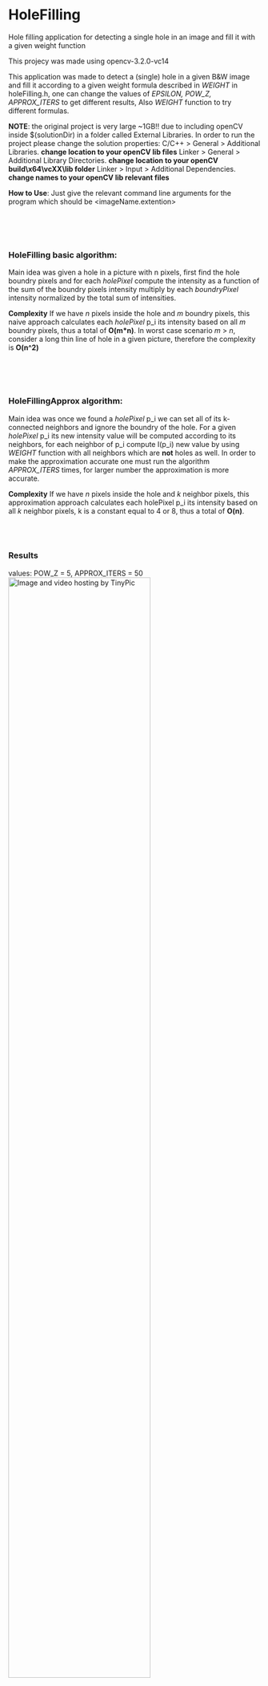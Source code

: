 # HoleFilling
Hole filling application for detecting a single hole in an image and fill it with a given weight function

This projecy was made using opencv-3.2.0-vc14

This application was made to detect a (single) hole in a given B&W image and fill it according to a given weight formula
described in <i>WEIGHT</i> in holeFilling.h, one can change the values of <i>EPSILON, POW_Z, APPROX_ITERS</i> to get different results,
Also <i>WEIGHT</i> function to try different formulas.


<b>NOTE</b>: the original project is very large ~1GB!! due to including openCV inside $(solutionDir) in a folder called
             External Libraries. In order to run the project please change the solution properties:
             C/C++ > General > Additional Libraries.              <b>change location to your openCV lib files</b>
             Linker > General > Additional Library Directories.   <b>change location to your openCV build\x64\vcXX\lib folder</b>
             Linker > Input > Additional Dependencies.            <b>change names to your openCV lib relevant files</b>


<b>How to Use</b>: Just give the relevant command line arguments for the program which should be <imageName.extention> <k-connection>

<br><br><br>
### HoleFilling basic algorithm:
  Main idea was given a hole in a picture with n pixels, first find the hole boundry pixels and for each <i>holePixel</i>
  compute the intensity as a function of the sum of the boundry pixels intensity multiply by each <i>boundryPixel</i> intensity
  normalized by the total sum of intensities.
  
  <b>Complexity</b>
  If we have <i>n</i> pixels inside the hole and <i>m</i> boundry pixels, this naive approach calculates each <i>holePixel</i> p_i
  its intensity based on all <i>m</i> boundry pixels, thus a total of <b>O(m*n)</b>.
  In worst case scenario <i>m</i> > <i>n</i>, consider a long thin line of hole in a given picture, therefore the complexity 
  is <b>O(n^2)</b>

<br><br><br>
### HoleFillingApprox algorithm:
  Main idea was once we found a <i>holePixel</i> p_i we can set all of its k-connected neighbors and ignore the boundry of the hole.
  For a given <i>holePixel</i> p_i its new intensity value will be computed according to its neighbors, for each neighbor of 
  p_i compute I(p_i) new value by using <i>WEIGHT</i> function with all neighbors which are <b>not</b> holes as well.
  In order to make the approximation accurate one must run the algorithm <i>APPROX_ITERS</i> times, for larger number the
  approximation is more accurate.
 
  <b>Complexity</b>
  If we have <i>n</i> pixels inside the hole and <i>k</i> neighbor pixels, this approximation approach calculates each holePixel 
  p_i its intensity based on all <i>k</i> neighbor pixels, k is a constant equal to 4 or 8, thus a total of <b>O(n)</b>.
  
<br><br>
### Results

values:
  POW_Z = 5,  APPROX_ITERS = 50
  <br>
<a href="http://tinypic.com?ref=2jamdfc" target="_blank"><img src="http://i65.tinypic.com/2jamdfc.jpg" border="0" alt="Image and video hosting by TinyPic" width="75%"></a>
<br><br>
values:
  POW_Z = 50,  APPROX_ITERS = 5
<br>
<a href="http://tinypic.com?ref=5kiyhs" target="_blank"><img src="http://i64.tinypic.com/5kiyhs.jpg" border="0" alt="Image and video hosting by TinyPic" width="75%"></a>
<br><br>
values:
  POW_Z = 10,  APPROX_ITERS = 100
<br>
<a href="http://tinypic.com?ref=24xnwaw" target="_blank"><img src="http://i64.tinypic.com/24xnwaw.jpg" border="0" alt="Image and video hosting by TinyPic" width="75%"></a>
<br><br>
values:
  POW_Z = 100,  APPROX_ITERS = 10
<br>
<a href="http://tinypic.com?ref=1231g5h" target="_blank"><img src="http://i64.tinypic.com/1231g5h.jpg" border="0" alt="Image and video hosting by TinyPic" width="75%"></a>

